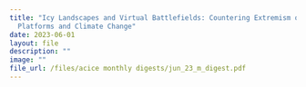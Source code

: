 ```yaml
---
title: "Icy Landscapes and Virtual Battlefields: Countering Extremism on Gaming
  Platforms and Climate Change"
date: 2023-06-01
layout: file
description: ""
image: ""
file_url: /files/acice monthly digests/jun_23_m_digest.pdf
---
```

